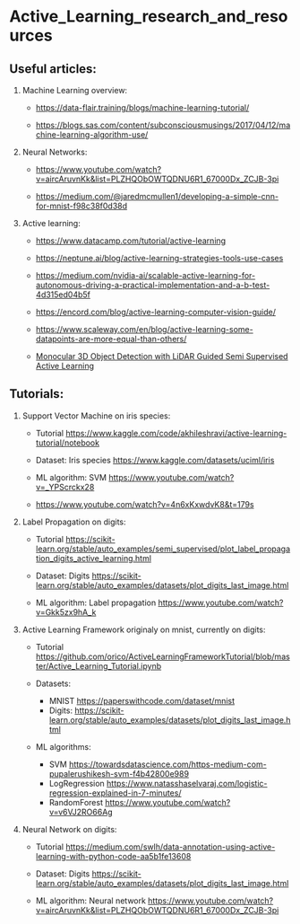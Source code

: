 # Active_Learning_research_and_resources

<!--
[Click here to jump to the tutorials](#tutorials)

[Click here to jump to the useful articles](#useful-articles)
-->

## Useful articles:

1) Machine Learning overview:

    - https://data-flair.training/blogs/machine-learning-tutorial/

    - https://blogs.sas.com/content/subconsciousmusings/2017/04/12/machine-learning-algorithm-use/

2) Neural Networks:

    - https://www.youtube.com/watch?v=aircAruvnKk&list=PLZHQObOWTQDNU6R1_67000Dx_ZCJB-3pi

    - https://medium.com/@jaredmcmullen1/developing-a-simple-cnn-for-mnist-f98c38f0d38d

3) Active learning:

    - https://www.datacamp.com/tutorial/active-learning

    - https://neptune.ai/blog/active-learning-strategies-tools-use-cases

    - https://medium.com/nvidia-ai/scalable-active-learning-for-autonomous-driving-a-practical-implementation-and-a-b-test-4d315ed04b5f
    
    - https://encord.com/blog/active-learning-computer-vision-guide/
    
    - https://www.scaleway.com/en/blog/active-learning-some-datapoints-are-more-equal-than-others/
    
    - [Monocular 3D Object Detection with LiDAR Guided Semi Supervised Active
Learning
](Files/Articles/Monocular_3D_Object_Detection_with_LiDAR_Guided_Semi_Supervised_Active_Learning.pdf)

## Tutorials:

1) Support Vector Machine on iris species:
    
    - Tutorial https://www.kaggle.com/code/akhileshravi/active-learning-tutorial/notebook
    
    - Dataset: Iris species https://www.kaggle.com/datasets/uciml/iris
    
    - ML algorithm: SVM https://www.youtube.com/watch?v=_YPScrckx28
    
    - https://www.youtube.com/watch?v=4n6xKxwdvK8&t=179s

2) Label Propagation on digits:
    
    - Tutorial https://scikit-learn.org/stable/auto_examples/semi_supervised/plot_label_propagation_digits_active_learning.html
    
    - Dataset: Digits https://scikit-learn.org/stable/auto_examples/datasets/plot_digits_last_image.html
    
    - ML algorithm: Label propagation https://www.youtube.com/watch?v=Gkk5zx9hA_k

3) Active Learning Framework originaly on mnist, currently on digits:
    
    - Tutorial https://github.com/orico/ActiveLearningFrameworkTutorial/blob/master/Active_Learning_Tutorial.ipynb
    
    - Datasets: 
        - MNIST https://paperswithcode.com/dataset/mnist
        - Digits: https://scikit-learn.org/stable/auto_examples/datasets/plot_digits_last_image.html
    
    - ML algorithms:
        - SVM https://towardsdatascience.com/https-medium-com-pupalerushikesh-svm-f4b42800e989
        - LogRegression https://www.natasshaselvaraj.com/logistic-regression-explained-in-7-minutes/
        - RandomForest https://www.youtube.com/watch?v=v6VJ2RO66Ag

4) Neural Network on digits:
    
    - Tutorial https://medium.com/swlh/data-annotation-using-active-learning-with-python-code-aa5b1fe13608
    
    - Dataset: Digits https://scikit-learn.org/stable/auto_examples/datasets/plot_digits_last_image.html
    
    - ML algorithm: Neural network https://www.youtube.com/watch?v=aircAruvnKk&list=PLZHQObOWTQDNU6R1_67000Dx_ZCJB-3pi
<!--
5) Neural Network on Stanford Dogs
    
    - https://www.scaleway.com/en/blog/active-learning-pytorch/
   
    - Dataset: Stanford Dogs Dataset https://www.kaggle.com/datasets/jessicali9530/stanford-dogs-dataset
    
    - ML algorithm: Neural Network https://www.youtube.com/watch?v=aircAruvnKk&list=PLZHQObOWTQDNU6R1_67000Dx_ZCJB-3pi


6) K-nearest Neighbors on iris species
    
    - https://modal-python.readthedocs.io/en/latest/content/examples/pool-based_sampling.html
    
    - Dataset: Iris species https://www.kaggle.com/datasets/uciml/iris
    
    - ML algorithm: K-nearest Neighbors https://www.youtube.com/watch?v=0p0o5cmgLdE
-->